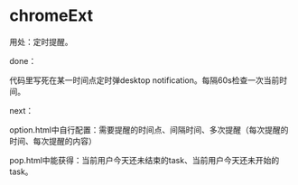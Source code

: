 chromeExt
=========
用处：定时提醒。

done：

代码里写死在某一时间点定时弹desktop notification。每隔60s检查一次当前时间。


next：

option.html中自行配置：需要提醒的时间点、间隔时间、多次提醒（每次提醒的时间、每次提醒的内容）

pop.html中能获得：当前用户今天还未结束的task、当前用户今天还未开始的task。
